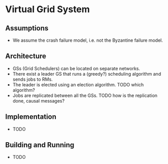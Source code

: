 Virtual Grid System
===================

Assumptions
-----------------
* We assume the crash failure model, i.e. not the Byzantine failure model.

Architecture
------------
* GSs (Grid Schedulers) can be located on separate networks.
* There exist a leader GS that runs a (greedy?) scheduling algorithm and sends jobs to RMs.
* The leader is elected using an election algorithm. TODO which algorithm?
* Jobs are replicated between all the GSs. TODO how is the replication done, causal messages?

Implementation
--------------
* TODO

Building and Running
--------------------
* TODO
